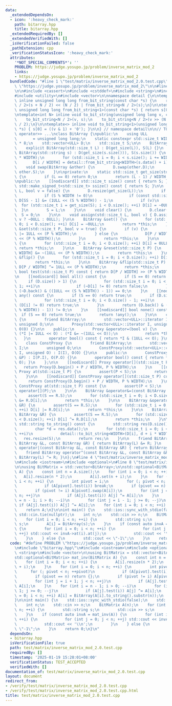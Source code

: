 ```yaml
---
data:
  _extendedDependsOn:
  - icon: ':heavy_check_mark:'
    path: bitarray.hpp
    title: bitarray.hpp
  _extendedRequiredBy: []
  _extendedVerifiedWith: []
  _isVerificationFailed: false
  _pathExtension: cpp
  _verificationStatusIcon: ':heavy_check_mark:'
  attributes:
    '*NOT_SPECIAL_COMMENTS*': ''
    PROBLEM: https://judge.yosupo.jp/problem/inverse_matrix_mod_2
    links:
    - https://judge.yosupo.jp/problem/inverse_matrix_mod_2
  bundledCode: "#line 1 \"test/matrix/inverse_matrix_mod_2.0.test.cpp\"\n#define PROBLEM\
    \ \"https://judge.yosupo.jp/problem/inverse_matrix_mod_2\"\n\n#line 2 \"bitarray.hpp\"\
    \n\n#include <cassert>\n#include <cstddef>\n#include <string>\n#include <type_traits>\n\
    #include <utility>\n#include <vector>\n\nnamespace detail {\n\ntemplate<int N>\
    \ inline unsigned long long from_bit_string(const char *s) {\n    return from_bit_string<N\
    \ / 2>(s + N / 2) << (N / 2) | from_bit_string<N / 2>(s);\n}\n\ntemplate<> inline\
    \ unsigned long long from_bit_string<1>(const char *s) { return s[0] == '1'; }\n\
    \ntemplate<int N> inline void to_bit_string(unsigned long long v, char *s) {\n\
    \    to_bit_string<N / 2>(v, s);\n    to_bit_string<N / 2>(v >> (N / 2), s + N\
    \ / 2);\n}\n\ntemplate<> inline void to_bit_string<1>(unsigned long long v, char\
    \ *s) { s[0] = ((v & 1) + '0'); }\n\n} // namespace detail\n\n// TODO: operator<<\
    \ operator>> ...\nclass BitArray {\npublic:\n    using ULL                   \
    \       = unsigned long long;\n    static constexpr std::size_t WIDTH = sizeof(ULL)\
    \ * 8;\n    std::vector<ULL> D;\n    std::size_t S;\n\n    BitArray() : S() {}\n\
    \    explicit BitArray(std::size_t L) : D(get_size(L)), S(L) {}\n    explicit\
    \ BitArray(std::string s) : D(get_size(s.size())), S(s.size()) {\n        s.resize(get_size(S)\
    \ * WIDTH);\n        for (std::size_t i = 0; i < s.size(); i += WIDTH)\n     \
    \       D[i / WIDTH] = detail::from_bit_string<WIDTH>(s.data() + i);\n    }\n\n\
    \    void swap(BitArray &other) {\n        D.swap(other.D);\n        std::swap(S,\
    \ other.S);\n    }\n\nprivate:\n    static std::size_t get_size(std::size_t L)\
    \ {\n        if (L == 0) return 0;\n        return (L - 1) / WIDTH + 1;\n    }\n\
    \npublic:\n    [[nodiscard]] std::size_t size() const { return S; }\n    [[nodiscard]]\
    \ std::make_signed_t<std::size_t> ssize() const { return S; }\n\n    void resize(std::size_t\
    \ L, bool v = false) {\n        D.resize(get_size(L));\n        if (L > S) {\n\
    \            if (S % WIDTH != 0)\n                if (const std::size_t SS = get_size(S))\
    \ D[SS - 1] &= (1ULL << (S % WIDTH)) - 1;\n            if (v)\n              \
    \  for (std::size_t i = get_size(S); i < D.size(); ++i) D[i] = ~0ULL;\n      \
    \  }\n        S = L;\n    }\n\n    void clear() {\n        D.clear();\n      \
    \  S = 0;\n    }\n\n    void assign(std::size_t L, bool v) { D.assign(get_size(L),\
    \ v ? ~0ULL : 0ULL); }\n\n    BitArray &set() {\n        for (std::size_t i =\
    \ 0; i < D.size(); ++i) D[i] = ~0ULL;\n        return *this;\n    }\n\n    BitArray\
    \ &set(std::size_t P, bool v = true) {\n        if (v) {\n            D[P / WIDTH]\
    \ |= 1ULL << (P % WIDTH);\n        } else {\n            D[P / WIDTH] &= ~(1ULL\
    \ << (P % WIDTH));\n        }\n        return *this;\n    }\n\n    BitArray &reset()\
    \ {\n        for (std::size_t i = 0; i < D.size(); ++i) D[i] = 0ULL;\n       \
    \ return *this;\n    }\n\n    BitArray &reset(std::size_t P) {\n        D[P /\
    \ WIDTH] &= ~(1ULL << (P % WIDTH));\n        return *this;\n    }\n\n    BitArray\
    \ &flip() {\n        for (std::size_t i = 0; i < D.size(); ++i) D[i] = ~D[i];\n\
    \        return *this;\n    }\n\n    BitArray &flip(std::size_t P) {\n       \
    \ D[P / WIDTH] ^= 1ULL << (P % WIDTH);\n        return *this;\n    }\n\n    [[nodiscard]]\
    \ bool test(std::size_t P) const { return D[P / WIDTH] >> (P % WIDTH) & 1; }\n\
    \n    [[nodiscard]] bool all() const {\n        if (S == 0) return true;\n   \
    \     if (D.size() > 1) {\n            for (std::size_t i = 0; i < D.size() -\
    \ 1; ++i)\n                if (~D[i] != 0) return false;\n        }\n        return\
    \ (~D.back() & ((1ULL << (S % WIDTH)) - 1)) == 0;\n    }\n    [[nodiscard]] bool\
    \ any() const {\n        if (S == 0) return true;\n        if (D.size() > 1) {\n\
    \            for (std::size_t i = 0; i < D.size() - 1; ++i)\n                if\
    \ (D[i] != 0) return true;\n        }\n        return (D.back() & ((1ULL << (S\
    \ % WIDTH)) - 1)) != 0;\n    }\n    [[nodiscard]] bool none() const {\n      \
    \  if (S == 0) return true;\n        return !any();\n    }\n\n    class Proxy\
    \ {\n        friend BitArray;\n        std::vector<ULL>::iterator I;\n       \
    \ unsigned O;\n\n        Proxy(std::vector<ULL>::iterator I, unsigned O) : I(I),\
    \ O(O) {}\n\n    public:\n        Proxy &operator=(bool v) {\n            v ?\
    \ (*I |= 1ULL << O) : (*I &= ~(1ULL << O));\n            return *this;\n     \
    \   }\n        operator bool() const { return *I & (1ULL << O); }\n    };\n\n\
    \    class ConstProxy {\n        friend BitArray;\n        std::vector<ULL>::const_iterator\
    \ I;\n        unsigned O;\n\n        ConstProxy(std::vector<ULL>::const_iterator\
    \ I, unsigned O) : I(I), O(O) {}\n\n    public:\n        ConstProxy(const Proxy\
    \ &P) : I(P.I), O(P.O) {}\n        operator bool() const { return *I & (1ULL <<\
    \ O); }\n    };\n\n    [[nodiscard]] Proxy operator[](std::size_t P) {\n     \
    \   return Proxy(D.begin() + P / WIDTH, P % WIDTH);\n    }\n    [[nodiscard]]\
    \ Proxy at(std::size_t P) {\n        assert(P < S);\n        return operator[](P);\n\
    \    }\n\n    [[nodiscard]] ConstProxy operator[](std::size_t P) const {\n   \
    \     return ConstProxy(D.begin() + P / WIDTH, P % WIDTH);\n    }\n    [[nodiscard]]\
    \ ConstProxy at(std::size_t P) const {\n        assert(P < S);\n        return\
    \ operator[](P);\n    }\n\n    BitArray &operator&=(const BitArray &R) {\n   \
    \     assert(S == R.S);\n        for (std::size_t i = 0; i < D.size(); ++i) D[i]\
    \ &= R.D[i];\n        return *this;\n    }\n\n    BitArray &operator|=(const BitArray\
    \ &R) {\n        assert(S == R.S);\n        for (std::size_t i = 0; i < D.size();\
    \ ++i) D[i] |= R.D[i];\n        return *this;\n    }\n\n    BitArray &operator^=(const\
    \ BitArray &R) {\n        assert(S == R.S);\n        for (std::size_t i = 0; i\
    \ < D.size(); ++i) D[i] ^= R.D[i];\n        return *this;\n    }\n\n    [[nodiscard]]\
    \ std::string to_string() const {\n        std::string res(D.size() * WIDTH, 0);\n\
    \        char *d = res.data();\n        for (std::size_t i = 0; i < D.size();\
    \ ++i)\n            detail::to_bit_string<WIDTH>(D[i], d + i * WIDTH);\n     \
    \   res.resize(S);\n        return res;\n    }\n\n    friend BitArray operator&(const\
    \ BitArray &L, const BitArray &R) { return BitArray(L) &= R; }\n    friend BitArray\
    \ operator|(const BitArray &L, const BitArray &R) { return BitArray(L) |= R; }\n\
    \    friend BitArray operator^(const BitArray &L, const BitArray &R) { return\
    \ BitArray(L) ^= R; }\n};\n#line 4 \"test/matrix/inverse_matrix_mod_2.0.test.cpp\"\
    \n#include <iostream>\n#include <optional>\n#line 8 \"test/matrix/inverse_matrix_mod_2.0.test.cpp\"\
    \n\nusing BitMatrix = std::vector<BitArray>;\n\nstd::optional<BitMatrix> mat_inv(BitMatrix\
    \ A) {\n    const int n = A.size();\n    for (int i = 0; i < n; ++i) {\n     \
    \   A[i].resize(n * 2);\n        A[i].set(n + i);\n    }\n    for (int i = 0;\
    \ i < n; ++i) {\n        int pivot = i;\n        for (; pivot < n; ++pivot)\n\
    \            if (A[pivot].test(i)) break;\n        if (pivot == n) return {};\n\
    \        if (pivot != i) A[pivot].swap(A[i]);\n        for (int j = i + 1; j <\
    \ n; ++j)\n            if (A[j].test(i)) A[j] ^= A[i];\n    }\n    for (int i\
    \ = n - 1; i > 0; --i)\n        for (int j = i - 1; j >= 0; --j)\n           \
    \ if (A[j].test(i)) A[j] ^= A[i];\n    for (int i = 0; i < n; ++i) A[i] = BitArray(A[i].to_string().substr(n));\n\
    \    return A;\n}\n\nint main() {\n    std::ios::sync_with_stdio(false);\n   \
    \ std::cin.tie(nullptr);\n    int n;\n    std::cin >> n;\n    BitMatrix A(n);\n\
    \    for (int i = 0; i < n; ++i) {\n        std::string s;\n        std::cin >>\
    \ s;\n        A[i] = BitArray(s);\n    }\n    if (const auto invA = mat_inv(A))\
    \ {\n        for (int i = 0; i < n; ++i) {\n            for (int j = 0; j < n;\
    \ ++j) std::cout << invA->at(i).at(j);\n            std::cout << '\\n';\n    \
    \    }\n    } else {\n        std::cout << \"-1\";\n    }\n    return 0;\n}\n"
  code: "#define PROBLEM \"https://judge.yosupo.jp/problem/inverse_matrix_mod_2\"\n\
    \n#include \"bitarray.hpp\"\n#include <iostream>\n#include <optional>\n#include\
    \ <string>\n#include <vector>\n\nusing BitMatrix = std::vector<BitArray>;\n\n\
    std::optional<BitMatrix> mat_inv(BitMatrix A) {\n    const int n = A.size();\n\
    \    for (int i = 0; i < n; ++i) {\n        A[i].resize(n * 2);\n        A[i].set(n\
    \ + i);\n    }\n    for (int i = 0; i < n; ++i) {\n        int pivot = i;\n  \
    \      for (; pivot < n; ++pivot)\n            if (A[pivot].test(i)) break;\n\
    \        if (pivot == n) return {};\n        if (pivot != i) A[pivot].swap(A[i]);\n\
    \        for (int j = i + 1; j < n; ++j)\n            if (A[j].test(i)) A[j] ^=\
    \ A[i];\n    }\n    for (int i = n - 1; i > 0; --i)\n        for (int j = i -\
    \ 1; j >= 0; --j)\n            if (A[j].test(i)) A[j] ^= A[i];\n    for (int i\
    \ = 0; i < n; ++i) A[i] = BitArray(A[i].to_string().substr(n));\n    return A;\n\
    }\n\nint main() {\n    std::ios::sync_with_stdio(false);\n    std::cin.tie(nullptr);\n\
    \    int n;\n    std::cin >> n;\n    BitMatrix A(n);\n    for (int i = 0; i <\
    \ n; ++i) {\n        std::string s;\n        std::cin >> s;\n        A[i] = BitArray(s);\n\
    \    }\n    if (const auto invA = mat_inv(A)) {\n        for (int i = 0; i < n;\
    \ ++i) {\n            for (int j = 0; j < n; ++j) std::cout << invA->at(i).at(j);\n\
    \            std::cout << '\\n';\n        }\n    } else {\n        std::cout <<\
    \ \"-1\";\n    }\n    return 0;\n}\n"
  dependsOn:
  - bitarray.hpp
  isVerificationFile: true
  path: test/matrix/inverse_matrix_mod_2.0.test.cpp
  requiredBy: []
  timestamp: '2025-01-19 15:28:01+08:00'
  verificationStatus: TEST_ACCEPTED
  verifiedWith: []
documentation_of: test/matrix/inverse_matrix_mod_2.0.test.cpp
layout: document
redirect_from:
- /verify/test/matrix/inverse_matrix_mod_2.0.test.cpp
- /verify/test/matrix/inverse_matrix_mod_2.0.test.cpp.html
title: test/matrix/inverse_matrix_mod_2.0.test.cpp
---
```

